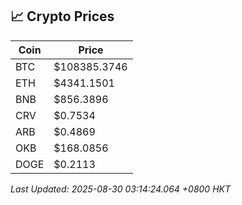 ## 📈 Crypto Prices

| Coin | Price |
| ---- | ----- |
| BTC | $108385.3746 |
| ETH | $4341.1501 |
| BNB | $856.3896 |
| CRV | $0.7534 |
| ARB | $0.4869 |
| OKB | $168.0856 |
| DOGE | $0.2113 |

_Last Updated: 2025-08-30 03:14:24.064 +0800 HKT_